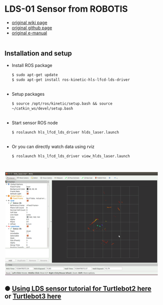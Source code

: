 # LDS-01 Sensor from ROBOTIS
+ [original wiki page](http://wiki.ros.org/hls_lfcd_lds_driver)
+ [original github page](https://github.com/ROBOTIS-GIT/hls_lfcd_lds_driver)
+ [original e-manual](http://emanual.robotis.com/docs/en/platform/turtlebot3/appendix_lds_01/)
</br></br>

## Installation and setup
+ Install ROS package
  ~~~shell
  $ sudo apt-get update
  $ sudo apt-get install ros-kinetic-hls-lfcd-lds-driver
  ~~~
  </br>
+ Setup packages
  ~~~shell
  $ source /opt/ros/kinetic/setup.bash && source ~/catkin_ws/devel/setup.bash
  ~~~
  </br>
+ Start sensor ROS node
  ~~~shell
  $ roslaunch hls_lfcd_lds_driver hlds_laser.launch
  ~~~
  </br>
+ Or you can directly watch data using rviz
  ~~~shell
  $ roslaunch hls_lfcd_lds_driver view_hlds_laser.launch
  ~~~
  <br>
<p align="center">
  <img src="https://github.com/engcang/image-files/blob/master/hls_rviz.png" width="500"/>
</p>

## ● [Using LDS sensor tutorial for Turtlebot2 here](https://github.com/engcang/turtlebot2) or [Turtlebot3 here]()


